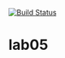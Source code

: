 [![Build Status](https://travis-ci.com/shreddered/lab05.svg?branch=master)](https://travis-ci.com/shreddered/lab05)
# lab05
